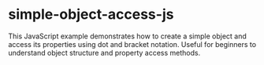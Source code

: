 # simple-object-access-js
This JavaScript example demonstrates how to create a simple object and access its properties using dot and bracket notation. Useful for beginners to understand object structure and property access methods.
